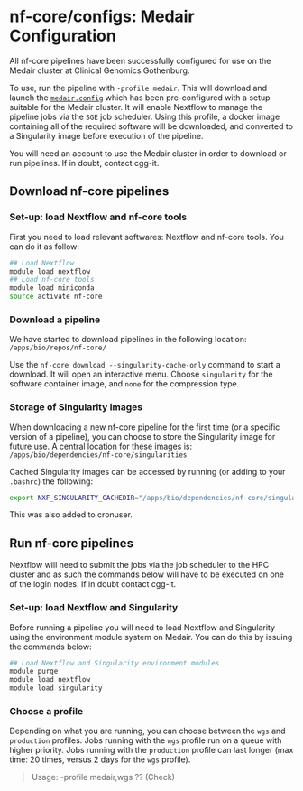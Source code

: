 # nf-core/configs: Medair Configuration

All nf-core pipelines have been successfully configured for use on the Medair cluster at Clinical Genomics Gothenburg.

To use, run the pipeline with `-profile medair`. This will download and launch the [`medair.config`](../conf/medair.config) which has been pre-configured with a setup suitable for the Medair cluster.
It will enable Nextflow to manage the pipeline jobs via the `SGE` job scheduler.
Using this profile, a docker image containing all of the required software will be downloaded, and converted to a Singularity image before execution of the pipeline.

You will need an account to use the Medair cluster in order to download or run pipelines. If in doubt, contact cgg-it.

## Download nf-core pipelines

### Set-up: load Nextflow and nf-core tools

First you need to load relevant softwares: Nextflow and nf-core tools. You can do it as follow:

```bash
## Load Nextflow
module load nextflow
## Load nf-core tools
module load miniconda
source activate nf-core
```

### Download a pipeline

We have started to download pipelines in the following location: `/apps/bio/repos/nf-core/`

Use the `nf-core download --singularity-cache-only` command to start a download. It will open an interactive menu. Choose `singularity` for the software container image, and `none` for the compression type.

### Storage of Singularity images

When downloading a new nf-core pipeline for the first time (or a specific version of a pipeline), you can choose to store the Singularity image for future use. A central location for these images is: `/apps/bio/dependencies/nf-core/singularities`

Cached Singularity images can be accessed by running (or adding to your `.bashrc`) the following:

```bash
export NXF_SINGULARITY_CACHEDIR="/apps/bio/dependencies/nf-core/singularities"
```

This was also added to cronuser.

## Run nf-core pipelines

Nextflow will need to submit the jobs via the job scheduler to the HPC cluster and as such the commands below will have to be executed on one of the login nodes. If in doubt contact cgg-it.

### Set-up: load Nextflow and Singularity

Before running a pipeline you will need to load Nextflow and Singularity using the environment module system on Medair. You can do this by issuing the commands below:

```bash
## Load Nextflow and Singularity environment modules
module purge
module load nextflow
module load singularity
```

### Choose a profile

Depending on what you are running, you can choose between the `wgs` and `production` profiles. Jobs running with the `wgs` profile run on a queue with higher priority. Jobs running with the `production` profile can last longer (max time: 20 times, versus 2 days for the `wgs` profile).

> Usage: -profile medair,wgs ?? (Check)
